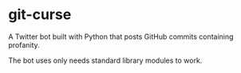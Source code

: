 git-curse
=========

A Twitter bot built with Python that posts GitHub commits containing profanity.

The bot uses only needs standard library modules to work.
